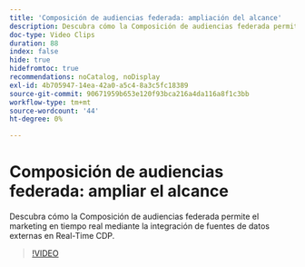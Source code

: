 ```yaml
---
title: 'Composición de audiencias federada: ampliación del alcance'
description: Descubra cómo la Composición de audiencias federada permite el marketing en tiempo real mediante la integración de fuentes de datos externas en Real-Time CDP.
doc-type: Video Clips
duration: 88
index: false
hide: true
hidefromtoc: true
recommendations: noCatalog, noDisplay
exl-id: 4b705947-14ea-42a0-a5c4-8a3c5fc18389
source-git-commit: 90671959b653e120f93bca216a4da116a8f1c3bb
workflow-type: tm+mt
source-wordcount: '44'
ht-degree: 0%

---
```


# Composición de audiencias federada: ampliar el alcance

Descubra cómo la Composición de audiencias federada permite el marketing en tiempo real mediante la integración de fuentes de datos externas en Real-Time CDP.

<!-- 62_S508_3442517_87_federated-audience-composition-expanding-your-reach -->
>[!VIDEO](https://video.tv.adobe.com/v/3459904/?learn=on&enablevpops=true&captions=spa)
